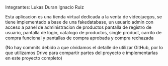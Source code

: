 Integrantes: Lukas Duran Ignacio Ruiz

Esta aplicacion es una tienda virtual dedicada a la venta de videojuegos, se tiene implementado a base de una fakedatabase, un usuario admin con acceso a panel de administracion de productos
pantalla de registro de usuario, pantalla de login, catalogo de productos, single product, carrito de compra funcional y pantallas de compra aprobada y compra rechazada

(No hay commits debido a que olvidamos el detalle de utilizar GitHub, por lo que utilizamos Drive para compartir partes del proyecto e implementarlas en este proyecto completo)
